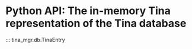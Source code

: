 <!--
SPDX-FileCopyrightText: Peter Pentchev <roam@ringlet.net>
SPDX-License-Identifier: GPL-2.0-or-later
-->

# Python API: The in-memory Tina representation of the Tina database

::: tina_mgr.db.TinaEntry
